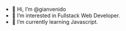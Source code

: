 - 👋 Hi, I’m @gianvenido
- 👀 I’m interested in Fullstack Web Developer.
- 🌱 I’m currently learning Javascript.

<!---
gianvenido/gianvenido is a ✨ special ✨ repository because its `README.md` (this file) appears on your GitHub profile.
You can click the Preview link to take a look at your changes.
--->
